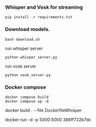 ### Whisper and Vosk for streaming
```shell
pip install -r requirements.txt
```

### Download models.
```shell
bash download.sh
```


run whisper server
```shell
python whisper_server.py
```

run vosk server
```shell
python vosk_server.py
```

### Docker compose
```shell
docker compose build
docker compose up -d
```


docker build . --file DockerfileWhisper

docker run -d -p 5000:5000 386ff722b7dc
